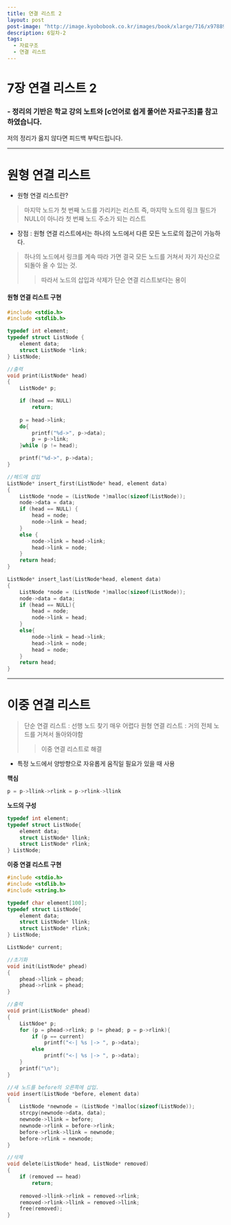 ```yaml
---
title: 연결 리스트 2
layout: post
post-image: "http://image.kyobobook.co.kr/images/book/xlarge/716/x9788970509716.jpg"
description: 6일차-2
tags:
  - 자료구조
  - 연결 리스트
---
```


# 7장 연결 리스트 2

### - 정리의 기반은 학교 강의 노트와 [c언어로 쉽게 풀어쓴 자료구조]를 참고하였습니다.

저의 정리가 옳지 않다면 피드백 부탁드립니다.

---

# 원형 연결 리스트
* 원형 연결 리스트란?
> 마지막 노드가 첫 번째 노드를 가리키는 리스트
> 즉, 마지막 노드의 링크 필드가 NULL이 아니라 첫 번째 노드 주소가 되는 리스트

* 장점 : 원형 연결 리스트에서는 하나의 노드에서 다른 모든 노드로의 접근이 가능하다.
> 하나의 노드에서 링크를 계속 따라 가면 결국 모든 노드를 거쳐서 자기 자신으로 되돌아 올 수 있는 것.
>> 따라서 노드의 삽입과 삭제가 단순 연결 리스트보다는 용이

#### 원형 연결 리스트 구현
```c
#include <stdio.h>
#include <stdlib.h>

typedef int element;
typedef struct ListNode {
    element data;
    struct ListNode *link;
} ListNode;

//출력
void print(ListNode* head)
{
    ListNode* p;

    if (head == NULL)
        return;
    
    p = head->link;
    do{
        printf("%d->", p->data);
        p = p->link;
    }while (p != head);

    printf("%d->", p->data);
}

//헤드에 삽입
ListNode* insert_first(ListNode* head, element data)
{
    ListNode *node = (ListNode *)malloc(sizeof(ListNode));
    node->data = data;
    if (head == NULL) {
        head = node;
        node->link = head;
    }
    else {
        node->link = head->link;
        head->link = node;
    }
    return head;
}

ListNode* insert_last(ListNode*head, element data)
{
    ListNode *node = (ListNode *)malloc(sizeof(ListNode));
    node->data = data;
    if (head == NULL){
        head = node;
        node->link = head;
    }
    else{
        node->link = head->link;
        head->link = node;
        head = node;
    }
    return head;
}
```

---  
  
# 이중 연결 리스트
> 단순 연결 리스트 : 선행 노드 찾기 매우 어렵다
> 원형 연결 리스트 : 거의 전체 노드를 거쳐서 돌아와야함
>> 이중 연결 리스트로 해결
* 특정 노드에서 양방향으로 자유롭게 움직일 필요가 있을 때 사용

__핵심__
```c
p = p->llink->rlink = p->rlink->llink
```

__노드의 구성__
```c
typedef int element;
typedef struct ListNode{
    element data;
    struct ListNode* llink;
    struct ListNode* rlink;
} ListNode;
```

__이중 연결 리스트 구현__
```c
#include <stdio.h>
#include <stdlib.h>
#include <string.h>

typedef char element[100];
typedef struct ListNode{
    element data;
    struct ListNode* llink;
    struct ListNode* rlink;
} ListNode;

ListNode* current;

//초기화
void init(ListNode* phead)
{
    phead->llink = phead;
    phead->rlink = phead;
}

//출력
void print(ListNode* phead)
{
    ListNdoe* p;
    for (p = phead->rlink; p != phead; p = p->rlink){
        if (p == current)
            printf("<-| %s |-> ", p->data);
        else
            printf("<-| %s |-> ", p->data);
    }
    printf("\n");
}

//새 노드를 before의 오른쪽에 삽입.
void insert(ListNode *before, element data)
{
    ListNode *newnode = (ListNode *)malloc(sizeof(ListNode));
    strcpy(newnode->data, data);
    newnode->llink = before;
    newnode->rlink = before->rlink;
    before->rlink->llink = newnode;
    before->rlink = newnode;
}

//삭제
void delete(ListNode* head, ListNode* removed)
{
    if (removed == head)
        return;
    
    removed->llink->rlink = removed->rlink;
    removed->rlink->llink = removed->llink;
    free(removed);
}
```

